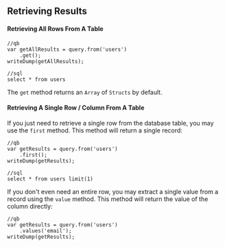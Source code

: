 ## Retrieving Results

#### Retrieving All Rows From A Table
```
//qb
var getAllResults = query.from('users')
    .get();
writeDump(getAllResults);

//sql
select * from users
```

The `get` method returns an `Array` of `Structs` by default.

#### Retrieving A Single Row / Column From A Table

If you just need to retrieve a single row from the database table, you may use the `first` method. This method will return a single record:

```
//qb
var getResults = query.from('users')
    .first();
writeDump(getResults);

//sql
select * from users limit(1)
```

If you don't even need an entire row, you may extract a single value from a record using the `value` method. This method will return the value of the column directly:

```
//qb
var getResults = query.from('users')
    .values('email');
writeDump(getResults);
```




